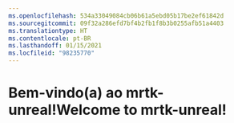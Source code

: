 ```yaml
---
ms.openlocfilehash: 534a33049084cb06b61a5ebd05b17be2ef61842d
ms.sourcegitcommit: 09f32a286efd7bf4b2fb1f8b3b0255afb51a4403
ms.translationtype: HT
ms.contentlocale: pt-BR
ms.lasthandoff: 01/15/2021
ms.locfileid: "98235770"
---
```

# <a name="welcome-to-mrtk-unreal"></a><span data-ttu-id="56499-101">Bem-vindo(a) ao mrtk-unreal!</span><span class="sxs-lookup"><span data-stu-id="56499-101">Welcome to mrtk-unreal!</span></span>
